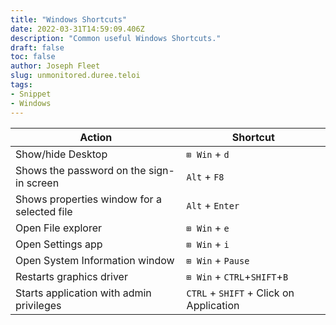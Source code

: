 ```yaml
---
title: "Windows Shortcuts"
date: 2022-03-31T14:59:09.406Z
description: "Common useful Windows Shortcuts."
draft: false
toc: false
author: Joseph Fleet
slug: unmonitored.duree.teloi
tags:
- Snippet
- Windows
---
```

| Action                                      | Shortcut                                                         |
|---------------------------------------------|------------------------------------------------------------------|
| Show/hide Desktop                           | `⊞ Win` + `d`                                  |
| Shows the password on the sign-in screen    | `Alt` + `F8`                                   |
| Shows properties window for a selected file | `Alt` + `Enter`                                |
| Open File explorer                          | `⊞ Win` + `e`                                  |
| Open Settings app                           | `⊞ Win` + `i`                                  |
| Open System Information window              | `⊞ Win` + `Pause`                              |
| Restarts graphics driver                    | `⊞ Win` + `CTRL`+`SHIFT`+`B` |
| Starts application with admin privileges    | `CTRL` + `SHIFT` + Click on Application      |
